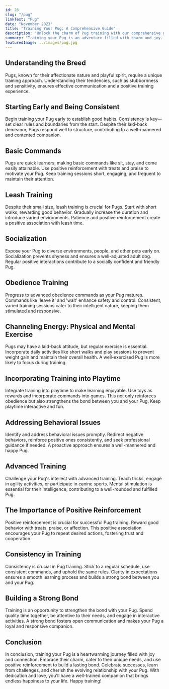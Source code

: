 ```yaml
---
id: 26
slug: "/pug"
linkText: "Pug"
date: "November 2023"
title: "Training Your Pug: A Comprehensive Guide"
description: "Unlock the charm of Pug training with our comprehensive guide. From basic commands to advanced skills—nurture obedience and build a lasting bond."
summary: "Training your Pug is an adventure filled with charm and joy. In this comprehensive guide, we'll explore key aspects of Pug training, offering practical tips to foster obedience and build a strong bond with your delightful companion."
featuredImage: ../images/pug.jpg
---
```


## Understanding the Breed

Pugs, known for their affectionate nature and playful spirit, require a unique training approach. Understanding their tendencies, such as stubbornness and sensitivity, ensures effective communication and a positive training experience.

## Starting Early and Being Consistent

Begin training your Pug early to establish good habits. Consistency is key—set clear rules and boundaries from the start. Despite their laid-back demeanor, Pugs respond well to structure, contributing to a well-mannered and contented companion.

## Basic Commands

Pugs are quick learners, making basic commands like sit, stay, and come easily attainable. Use positive reinforcement with treats and praise to motivate your Pug. Keep training sessions short, engaging, and frequent to maintain their attention.

## Leash Training

Despite their small size, leash training is crucial for Pugs. Start with short walks, rewarding good behavior. Gradually increase the duration and introduce varied environments. Patience and positive reinforcement create a positive association with leash time.

## Socialization

Expose your Pug to diverse environments, people, and other pets early on. Socialization prevents shyness and ensures a well-adjusted adult dog. Regular positive interactions contribute to a socially confident and friendly Pug.

## Obedience Training

Progress to advanced obedience commands as your Pug matures. Commands like 'leave it' and 'wait' enhance safety and control. Consistent, varied training sessions cater to their intelligent nature, keeping them stimulated and responsive.

## Channeling Energy: Physical and Mental Exercise

Pugs may have a laid-back attitude, but regular exercise is essential. Incorporate daily activities like short walks and play sessions to prevent weight gain and maintain their overall health. A well-exercised Pug is more likely to focus during training.

## Incorporating Training into Playtime

Integrate training into playtime to make learning enjoyable. Use toys as rewards and incorporate commands into games. This not only reinforces obedience but also strengthens the bond between you and your Pug. Keep playtime interactive and fun.

## Addressing Behavioral Issues

Identify and address behavioral issues promptly. Redirect negative behaviors, reinforce positive ones consistently, and seek professional guidance if needed. A proactive approach ensures a well-mannered and happy Pug.

## Advanced Training

Challenge your Pug's intellect with advanced training. Teach tricks, engage in agility activities, or participate in canine sports. Mental stimulation is essential for their intelligence, contributing to a well-rounded and fulfilled Pug.

## The Importance of Positive Reinforcement

Positive reinforcement is crucial for successful Pug training. Reward good behavior with treats, praise, or affection. This positive association encourages your Pug to repeat desired actions, fostering trust and cooperation.

## Consistency in Training

Consistency is crucial in Pug training. Stick to a regular schedule, use consistent commands, and uphold the same rules. Clarity in expectations ensures a smooth learning process and builds a strong bond between you and your Pug.

## Building a Strong Bond

Training is an opportunity to strengthen the bond with your Pug. Spend quality time together, be attentive to their needs, and engage in interactive activities. A strong bond fosters open communication and makes your Pug a loyal and responsive companion.

## Conclusion

In conclusion, training your Pug is a heartwarming journey filled with joy and connection. Embrace their charm, cater to their unique needs, and use positive reinforcement to build a lasting bond. Celebrate successes, learn from challenges, and cherish the evolving relationship with your Pug. With dedication and love, you'll have a well-trained companion that brings endless happiness to your life. Happy training!
